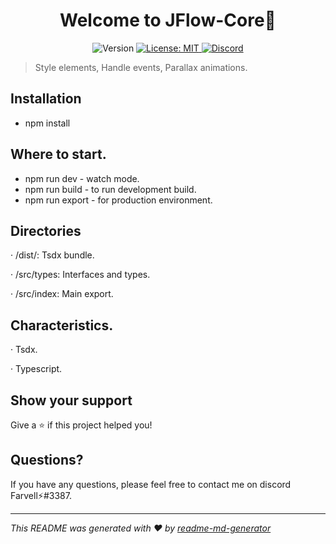 <h1 align="center">Welcome to JFlow-Core👋</h1>
<p align="center">
  <img alt="Version" src="https://img.shields.io/badge/version-3.0.1-blue.svg?cacheSeconds=2592000" />
  <a href="#" target="_blank">
    <img alt="License: MIT" src="https://img.shields.io/badge/License-MIT-green.svg" />
  </a>
<a href="https://discord.gg/tpNtcJHw" target="_blank"><img src="https://img.shields.io/badge/discord-online-brightgreen.svg" alt="Discord"/></a>
</p>

> Style elements, Handle events, Parallax animations.

## Installation

- npm install

## Where to start.

- npm run dev - watch mode.
- npm run build - to run development build. 
- npm run export - for production environment.

## Directories

· /dist/: Tsdx bundle.

· /src/types: Interfaces and types.

· /src/index: Main export.

## Characteristics.

· Tsdx.

· Typescript.

## Show your support

Give a ⭐️ if this project helped you!

## Questions?

If you have any questions, please feel free to contact me on discord Farvell⚡#3387.

***
_This README was generated with ❤️ by [readme-md-generator](https://github.com/kefranabg/readme-md-generator)_
